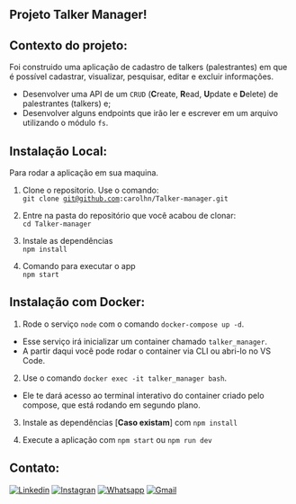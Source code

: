 ## Projeto Talker Manager!

## Contexto do projeto:
  Foi construido uma aplicação de cadastro de talkers (palestrantes) em que é possível cadastrar, visualizar, pesquisar, editar e excluir informações.
- Desenvolver uma API de um `CRUD` (**C**reate, **R**ead, **U**pdate e **D**elete) de palestrantes (talkers) e;
- Desenvolver alguns endpoints que irão ler e escrever em um arquivo utilizando o módulo `fs`.

## Instalação Local:
Para rodar a aplicação em sua maquina.

1. Clone o repositorio. Use o comando:</br>
  <code>git clone git@github.com:carolhn/Talker-manager.git</code></br>
  
2. Entre na pasta do repositório que você acabou de clonar:</br>
<code>cd Talker-manager</code>

3. Instale as dependências</br>
<code>npm install</code>

4. Comando para executar o app</br>
<code>npm start</code>

## Instalação com Docker:
 
1. Rode o serviço `node` com o comando `docker-compose up -d`.
  - Esse serviço irá inicializar um container chamado `talker_manager`.
  - A partir daqui você pode rodar o container via CLI ou abri-lo no VS Code.

2. Use o comando `docker exec -it talker_manager bash`.
  - Ele te dará acesso ao terminal interativo do container criado pelo compose, que está rodando em segundo plano.

3. Instale as dependências [**Caso existam**] com `npm install`

4. Execute a aplicação com `npm start` ou `npm run dev`


## Contato:
[![Linkedin](https://img.shields.io/badge/LinkedIn-0077B5?style=for-the-badge&logo=linkedin&logoColor=white)](https://www.linkedin.com/in/caroline-nunes-devfullstack/)
[![Instagran](https://img.shields.io/badge/Instagram-E4405F?style=for-the-badge&logo=instagram&logoColor=white)](https://www.instagram.com/caarolhn/)
[![Whatsapp](https://img.shields.io/badge/WhatsApp-25D366?style=for-the-badge&logo=whatsapp&logoColor=white)](https://wa.me/48988037114)
[![Gmail](https://img.shields.io/badge/Gmail-D14836?style=for-the-badge&logo=gmail&logoColor=white)](mailto:nunescaroline905@gmail.com)

